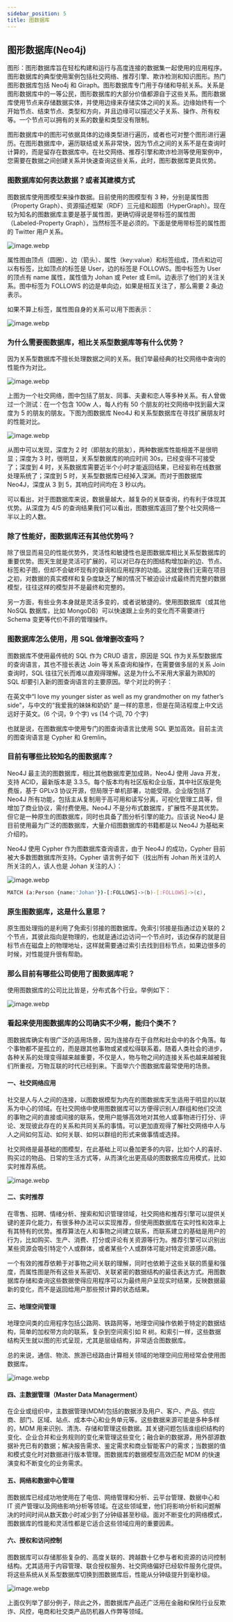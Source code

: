 ```yaml
---
sidebar_position: 5
title: 图数据库
---
```


## 图形数据库(Neo4j)

图形：图形数据库旨在轻松构建和运行与高度连接的数据集一起使用的应用程序。图形数据库的典型使用案例包括社交网络、推荐引擎、欺诈检测和知识图形。热门图形数据库包括 Neo4j 和 Giraph。图形数据库专门用于存储和导航关系。关系是图形数据库中的一等公民，图形数据库的大部分价值都源自于这些关系。图形数据库使用节点来存储数据实体，并使用边缘来存储实体之间的关系。边缘始终有一个开始节点、结束节点、类型和方向，并且边缘可以描述父子关系、操作、所有权等。一个节点可以拥有的关系的数量和类型没有限制。

图形数据库中的图形可依据具体的边缘类型进行遍历，或者也可对整个图形进行遍历。在图形数据库中，遍历联结或关系非常快，因为节点之间的关系不是在查询时计算的，而是留存在数据库中。在社交网络、推荐引擎和欺诈检测等使用案例中，您需要在数据之间创建关系并快速查询这些关系，此时，图形数据库更具优势。

### 图数据库如何表达数据？或者其建模方式

图数据库使用图模型来操作数据。目前使用的图模型有 3 种，分别是属性图（Property Graph）、资源描述框架（RDF）三元组和超图（HyperGraph）。现在较为知名的图数据库主要是基于属性图，更确切得说是带标签的属性图（Labeled-Property Graph），当然标签不是必须的。下面是使用带标签的属性图的 Twitter 用户关系。

![image.webp](/docs/image-67f885c9379a4a52bab7f70c2a59d5c0.webp)

属性图由顶点（圆圈）、边（箭头）、属性（key:value）和标签组成，顶点和边可以有标签，比如顶点的标签是 User，边的标签是 FOLLOWS。图中标签为 User 的顶点有 name 属性，属性值为 Johan 或 Peter 或 Emil。边表示了他们的关注关系。图中标签为 FOLLOWS 的边是单向边，如果是相互关注了，那么需要 2 条边表示。

如果不算上标签，属性图自身的关系可以用下图表示：

![image.webp](/docs/image-ef35361c0762476e8f3d0449e5657ea7.webp)

### 为什么需要图数据库，相比关系型数据库等有什么优势？

因为关系型数据库不擅长处理数据之间的关系。我们举最经典的社交网络中查询的性能作为对比。

![image.webp](/docs/image-42863140c5d348068a79e2af7e808793.webp)

上图为一个社交网络，图中包括了朋友、同事、夫妻和恋人等多种关系。有人曾做过一个测试：在一个包含 100w 人，每人约有 50 个朋友的社交网络中找到最大深度为 5 的朋友的朋友。下图为图数据库 Neo4J 和关系型数据库在寻找扩展朋友时的性能对比。

![image.webp](/docs/image-662929664fc64be8bd5d184898343e09.webp)

从图中可以发现，深度为 2 时（即朋友的朋友），两种数据库性能相差不是很明显；深度为 3 时，很明显，关系型数据库的响应时间 30s，已经变得不可接受了；深度到 4 时，关系数据库需要近半个小时才能返回结果，已经妄称在线数据处理系统了；深度到 5 时，关系型数据库已经掉入深渊。而对于图数据库 Neo4J，深度从 3 到 5，其响应时间均在 3 秒以内。

可以看出，对于图数据库来说，数据量越大，越复杂的关联查询，约有利于体现其优势。从深度为 4/5 的查询结果我们可以看出，图数据库返回了整个社交网络一半以上的人数。

### 除了性能好，图数据库还有其他优势吗？

除了很显而易见的性能优势外，灵活性和敏捷性也是图数据库相比关系型数据库的重要优势。图天生就是灵活可扩展的，可以对已存在的图结构增加新的边、节点、标签和子图，但却不会破坏现有的查询和应用程序的功能。这就使我们无需在项目之初，对数据的真实模样和复杂度缺乏了解的情况下被迫设计成最终而完整的数据模型，往往这样的模型并不是最终和完整的。

另一方面，有些业务本身就是灵活多变的，或者说敏捷的。使用图数据库（或其他 NoSQL 数据库，比如 MongoDB）可以快速跟上业务的变化而不需要进行 Schema 变更等代价不菲的管理操作。

### 图数据库怎么使用，用 SQL 做增删改查吗？

图数据库不使用最传统的 SQL 作为 CRUD 语言，原因是 SQL 作为关系型数据库的查询语言，其也不擅长表达 Join 等关系查询和操作，在需要做多层的关系 Join 查询时，SQL 往往冗长而难以直观得理解。这是为什么不采用大家最为熟知的 SQL 却要引入新的图查询语言的主要原因。举个对比的例子：

在英文中“I love my younger sister as well as my grandmother on my father’s side”，与中文的“我爱我的妹妹和奶奶” 是一样的意思，但是在简洁程度上中文远远好于英文。(6 个词，9 个字) vs (14 个词, 70 个字)

也就是说，在图数据库中使用专门的图查询语言比使用 SQL 更加高效。目前主流的图查询语言是 Cypher 和 Gremlin。

### 目前有哪些比较知名的图数据库？

Neo4J 最主流的图数据库，相比其他数据库更加成熟，Neo4J 使用 Java 开发，支持 ACID，最新版本是 3.3.5。每个版本均有社区版和企业版，其中社区版是免费版，基于 GPLv3 协议开源，但局限于单机部署，功能受限。企业版包括了 Neo4J 所有功能，包括主从复制用于高可用和读写分离，可视化管理工具等，但增加了商业协议，需付费使用。Neo4J 不是分布式数据库，扩展性不是其优势。但它是一种原生的图数据库，同时也具备了图分析引擎的能力。应该说 Neo4J 是目前使用最为广泛的图数据库，大量介绍图数据库的书籍都是以 Neo4J 为基础来介绍的。

Neo4J 使用 Cypher 作为图数据库查询语言，由于 Neo4J 的成功，Cypher 目前被大多数图数据库所支持。Cypher 语言例子如下（找出所有 Johan 所关注的人所关注的人，该人也是 Johan 关注的人）：

![image.webp](/docs/image-67f885c9379a4a52bab7f70c2a59d5c0.webp)

```bash showLineNumbers
MATCH (a:Person {name:'Johan'})-[:FOLLOWS]->(b)-[:FOLLOWS]->(c),        (a)-[:FOLLOWS]->(c)  RETURN b, c
```

### 原生图数据库，这是什么意思？

原生图处理指的是利用了免索引邻接的图数据库。免索引邻接是指通过边关联的 2 个节点，其彼此指向是物理的，也就是通过边访问一个节点时，该边保存的就是目标节点在磁盘上的物理地址，这样就需要通过索引去找到目标节点，如果边很多的时候，对性能提升很有帮助。

### 那么目前有哪些公司使用了图数据库呢？

使用图数据库的公司比比皆是，分布式各个行业。举例如下：

![image.webp](/docs/image-a9bc4bff552a4aae94e7586c48d766cb.webp)

### 看起来使用图数据库的公司确实不少啊，能归个类不？

图数据库确实有很广泛的适用场景，因为连接存在于自然和社会中的各个角落。每个事物都不是孤立的，而是跟其他事物或紧或松得联系着。随着人类社会的进步，各种关系的处理变得越来越重要，不仅是人，物与物之间的连接关系也越来越被我们所重视，万物互联的时代已经到来。下面举六个图数据库最常使用的场景。

#### 一、社交网络应用

社交是人与人之间的连接，以图数据模型为内在的图数据库天生适用于明显的以联系为中心的领域。在社交网络中使用图数据库可以方便得识别人/群组和他们交流的事物之间的直接或间接的联系，使用户能够高效地对其他人或事物进行打分、评论、发现彼此存在的关系和共同关系的事情。可以更加直观得了解社交网络中人与人之间如何互动、如何关联、如何以群组的形式来做事情或选择。

社交网络是最基础的图模型，在此基础上可以叠加更多的内容，比如个人的喜好、购买过的物品、日常的生活方式等，从而演化出更高级的图数据库应用模式，比如实时推荐系统。

![image.webp](/docs/image-6a6b6d952b9541b3a88e850aaa0de289.webp)

#### 二、实时推荐

在零售、招聘、情绪分析、搜索和知识管理领域，社交网络和推荐引擎可以提供关键的差异化能力，有很多种办法可以实现推荐，但使用图数据库在实时性和效率上有其特有的优势。推荐算法在人和事物之间建立联系，而联系建立的基础是用户的行为，比如购买、生产、消费、打分或评论有关资源等行为。推荐引擎可以识别出某些资源会吸引特定个人或群体，或者某些个人或群体可能对特定资源感兴趣。

一个有效的推荐依赖于对事物之间关联的理解，同时也依赖于这些关联的质量和强度，而属性图是所有这些关系密切、关联紧密的数据结构的最佳表达方式。用图数据库存储和查询这些数据使得应用程序可以为最终用户呈现实时结果，反映数据最新的变化，而不是返回给用户那些预计算的状态结果。

#### 三、地理空间管理

地理空间类的应用程序包括公路网、铁路网等，地理空间操作依赖于特定的数据结构，简单的加权带方向的联系，复杂到空间索引如 R 树。和索引一样，这些数据结构天生就以图的形式呈现，尤其是层级结构，非常适合图数据库。

总的来说，通信、物流、旅游已经路由计算相关领域的地理空间应用经常会使用图数据库。

![image.webp](/docs/image-421db29c809248d3897e264fdd4daa5f.webp)

#### 四、主数据管理（Master Data Managerment）

在企业或组织中，主数据管理(MDM)包括的数据涉及用户、客户、产品、供应商、部门、区域、站点、成本中心和业务单元等。这些数据来源可能是多种多样的，MDM 用来识别、清洗、存储和管理这些数据。其关键问题包括谁组织结构的变化、企业合并和业务规则的变化来管理这些变化；融合新的数据源，用外部源数据补充已有的数据；解决报告需求、鉴定需求和商业智能客户的需求；当数据的值和模式变化时对数据进行版本管理。图数据库的数据模型高效匹配 MDM 的快速演变和不断变化的业务需求。

#### 五、网络和数据中心管理

图数据库已经成功地使用在了电信、网络管理和分析、云平台管理、数据中心和 IT 资产管理以及网络影响分析等领域。在这些领域里，他们将影响分析和问题解决的时间时间从数天数小时减少到了分钟级甚至秒级。面对不断变化的网络模式，图数据库的性能和灵活性都是它适合这些领域应用的重要因素。

#### 六、授权和访问控制

图数据库可以存储那些复杂的、高度关联的、跨越数十亿参与者和资源的访问控制结构。尤其适用于内容管理、联合授权服务、社交网络偏好已经软件服务化提供。将这些系统从关系型数据库切换到图数据库后，性能从分钟级提升到毫秒级。

![image.webp](/docs/image-b47e4c76996a47f99eac93d731bbef60.webp)

上面仅列举了部分例子，除此之外，图数据库产品还广泛用在金融和保险行业反欺诈、风控，电商和社交类产品防机器人作弊等领域。
